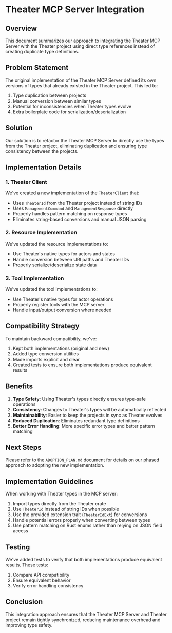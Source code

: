 # Theater MCP Server Integration

## Overview

This document summarizes our approach to integrating the Theater MCP Server with the Theater project using direct type references instead of creating duplicate type definitions.

## Problem Statement

The original implementation of the Theater MCP Server defined its own versions of types that already existed in the Theater project. This led to:

1. Type duplication between projects
2. Manual conversion between similar types
3. Potential for inconsistencies when Theater types evolve
4. Extra boilerplate code for serialization/deserialization

## Solution

Our solution is to refactor the Theater MCP Server to directly use the types from the Theater project, eliminating duplication and ensuring type consistency between the projects.

## Implementation Details

### 1. Theater Client

We've created a new implementation of the `TheaterClient` that:

- Uses `TheaterId` from the Theater project instead of string IDs
- Uses `ManagementCommand` and `ManagementResponse` directly
- Properly handles pattern matching on response types
- Eliminates string-based conversions and manual JSON parsing

### 2. Resource Implementation

We've updated the resource implementations to:

- Use Theater's native types for actors and states
- Handle conversion between URI paths and Theater IDs
- Properly serialize/deserialize state data

### 3. Tool Implementation

We've updated the tool implementations to:

- Use Theater's native types for actor operations
- Properly register tools with the MCP server
- Handle input/output conversion where needed

## Compatibility Strategy

To maintain backward compatibility, we've:

1. Kept both implementations (original and new)
2. Added type conversion utilities
3. Made imports explicit and clear
4. Created tests to ensure both implementations produce equivalent results

## Benefits

1. **Type Safety**: Using Theater's types directly ensures type-safe operations
2. **Consistency**: Changes to Theater's types will be automatically reflected
3. **Maintainability**: Easier to keep the projects in sync as Theater evolves
4. **Reduced Duplication**: Eliminates redundant type definitions
5. **Better Error Handling**: More specific error types and better pattern matching

## Next Steps

Please refer to the `ADOPTION_PLAN.md` document for details on our phased approach to adopting the new implementation.

## Implementation Guidelines

When working with Theater types in the MCP server:

1. Import types directly from the Theater crate
2. Use `TheaterId` instead of string IDs when possible
3. Use the provided extension trait (`TheaterIdExt`) for conversions
4. Handle potential errors properly when converting between types
5. Use pattern matching on Rust enums rather than relying on JSON field access

## Testing

We've added tests to verify that both implementations produce equivalent results. These tests:

1. Compare API compatibility
2. Ensure equivalent behavior
3. Verify error handling consistency

## Conclusion

This integration approach ensures that the Theater MCP Server and Theater project remain tightly synchronized, reducing maintenance overhead and improving type safety.
